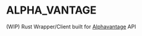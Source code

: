 # ALPHA_VANTAGE

(WIP) Rust Wrapper/Client built for [Alphavantage](https://www.alphavantage.co)  API